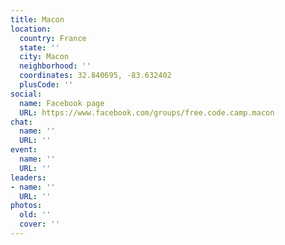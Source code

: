 ```yaml
---
title: Macon
location:
  country: France
  state: ''
  city: Macon
  neighborhood: ''
  coordinates: 32.840695, -83.632402
  plusCode: ''
social:
  name: Facebook page
  URL: https://www.facebook.com/groups/free.code.camp.macon
chat:
  name: ''
  URL: ''
event:
  name: ''
  URL: ''
leaders:
- name: ''
  URL: ''
photos:
  old: ''
  cover: ''
---
```

